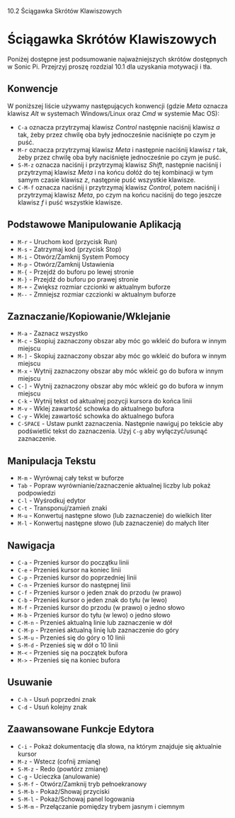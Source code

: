 10.2 Ściągawka Skrótów Klawiszowych

# Ściągawka Skrótów Klawiszowych

Poniżej dostępne jest podsumowanie najważniejszych skrótów dostępnych 
w Sonic Pi. Przejrzyj proszę rozdzial 10.1 dla uzyskania motywacji 
i tła.

## Konwencje

W poniższej liście używamy następujących konwencji (gdzie *Meta* oznacza klawisz 
*Alt* w systemach Windows/Linux oraz *Cmd* w systemie Mac OS):

* `C-a` oznacza przytrzymaj klawisz *Control* następnie naciśnij klawisz *a* tak, żeby przez chwilę oba były jednocześnie 
  naciśnięte po czym je puść.
* `M-r` oznacza przytrzymaj klawisz *Meta* i następnie naciśnij klawisz *r* tak, żeby przez chwilę oba były naciśnięte 
  jednocześnie po czym je puść.
* `S-M-z` oznacza naciśnij i przytrzymaj klawisz *Shift*, następnie naciśnij i przytrzymaj klawisz *Meta* i na końcu 
  dołóż do tej kombinacji w tym samym czasie klawisz *z*, następnie puść wszystkie klawisze.
* `C-M-f` oznacza naciśnij i przytrzymaj klawisz *Control*, potem naciśnij i przytrzymaj klawisz *Meta*, po czym 
  na końcu naciśnij do tego jeszcze klawisz *f* i puść wszystkie klawisze.

## Podstawowe Manipulowanie Aplikacją

* `M-r` - Uruchom kod (przycisk Run)
* `M-s` - Zatrzymaj kod (przycisk Stop)
* `M-i` - Otwórz/Zamknij System Pomocy
* `M-p` - Otwórz/Zamknij Ustawienia
* `M-{` - Przejdź do buforu po lewej stronie
* `M-}` - Przejdź do buforu po prawej stronie
* `M-+` - Zwiększ rozmiar czcionki w aktualnym buforze
* `M--` - Zmniejsz rozmiar czczionki w aktualnym buforze

## Zaznaczanie/Kopiowanie/Wklejanie

* `M-a`     - Zaznacz wszystko
* `M-c`     - Skopiuj zaznaczony obszar aby móc go wkleić do bufora w innym miejscu
* `M-]`     - Skopiuj zaznaczony obszar aby móc go wkleić do bufora w innym miejscu
* `M-x`     - Wytnij zaznaczony obszar aby móc wkleić go do bufora w innym miejscu
* `C-]`     - Wytnij zaznaczony obszar aby móc wkleić go do bufora w innym miejscu
* `C-k`     - Wytnij tekst od aktualnej pozycji kursora do końca linii
* `M-v`     - Wklej zawartość schowka do aktualnego bufora
* `C-y`     - Wklej zawartość schowka do aktualnego bufora
* `C-SPACE` - Ustaw punkt zaznaczenia. Następnie nawiguj po tekście aby podświetlić tekst do zaznaczenia. 
              Użyj `C-g` aby wyłączyć/usunąć zaznaczenie.


## Manipulacja Tekstu

* `M-m` - Wyrównaj cały tekst w buforze
* `Tab` - Popraw wyrównianie/zaznaczenie aktualnej liczby lub pokaż podpowiedzi
* `C-l` - Wyśrodkuj edytor
* `C-t` - Transponuj/zamień znaki
* `M-u` - Konwertuj następne słowo (lub zaznaczenie) do wielkich liter
* `M-l` - Konwertuj następne słowo (lub zaznaczenie) do małych liter


## Nawigacja

* `C-a`   - Przenieś kursor do początku linii
* `C-e`   - Przenieś kursor na koniec linii
* `C-p`   - Przenieś kursor do poprzedniej linii
* `C-n`   - Przenieś kursor do następnej linii
* `C-f`   - Przenieś kursor o jeden znak do przodu (w prawo)
* `C-b`   - Przenieś kursor o jeden znak do tyłu (w lewo)
* `M-f`   - Przenieś kursor do przodu (w prawo) o jedno słowo
* `M-b`   - Przenieś kursor do tyłu (w lewo) o jedno słowo
* `C-M-n` - Przenieś aktualną linie lub zaznaczenie w dół
* `C-M-p` - Przenieś aktualną linię lub zaznaczenie do góry
* `S-M-u` - Przenieś się do góry o 10 linii
* `S-M-d` - Przenieś się w dół o 10 linii
* `M-<`   - Przenieś się na początek bufora
* `M->`   - Przenieś się na koniec bufora


## Usuwanie

* `C-h` - Usuń poprzedni znak
* `C-d` - Usuń kolejny znak


## Zaawansowane Funkcje Edytora

* `C-i`   - Pokaż dokumentację dla słowa, na którym znajduje się aktualnie kursor
* `M-z`   - Wstecz (cofnij zmianę)
* `S-M-z` - Redo (powtórz zmianę)
* `C-g`   - Ucieczka (anulowanie)
* `S-M-f` - Otwórz/Zamknij tryb pełnoekranowy
* `S-M-b` - Pokaż/Showaj przyciski
* `S-M-l` - Pokaż/Schowaj panel logowania
* `S-M-m` - Przełączanie pomiędzy trybem jasnym i ciemnym


